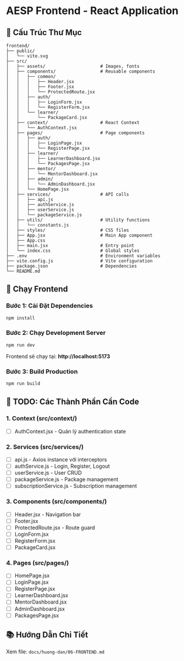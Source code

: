# AESP Frontend - React Application

## 📁 Cấu Trúc Thư Mục

```
frontend/
├── public/
│   └── vite.svg
├── src/
│   ├── assets/                     # Images, fonts
│   ├── components/                 # Reusable components
│   │   ├── common/
│   │   │   ├── Header.jsx
│   │   │   ├── Footer.jsx
│   │   │   └── ProtectedRoute.jsx
│   │   ├── auth/
│   │   │   ├── LoginForm.jsx
│   │   │   └── RegisterForm.jsx
│   │   └── learner/
│   │       └── PackageCard.jsx
│   ├── context/                    # React Context
│   │   └── AuthContext.jsx
│   ├── pages/                      # Page components
│   │   ├── auth/
│   │   │   ├── LoginPage.jsx
│   │   │   └── RegisterPage.jsx
│   │   ├── learner/
│   │   │   ├── LearnerDashboard.jsx
│   │   │   └── PackagesPage.jsx
│   │   ├── mentor/
│   │   │   └── MentorDashboard.jsx
│   │   ├── admin/
│   │   │   └── AdminDashboard.jsx
│   │   └── HomePage.jsx
│   ├── services/                   # API calls
│   │   ├── api.js
│   │   ├── authService.js
│   │   ├── userService.js
│   │   └── packageService.js
│   ├── utils/                      # Utility functions
│   │   └── constants.js
│   ├── styles/                     # CSS files
│   ├── App.jsx                     # Main App component
│   ├── App.css
│   ├── main.jsx                    # Entry point
│   └── index.css                   # Global styles
├── .env                            # Environment variables
├── vite.config.js                  # Vite configuration
├── package.json                    # Dependencies
└── README.md
```

## 🚀 Chạy Frontend

### Bước 1: Cài Đặt Dependencies
```bash
npm install
```

### Bước 2: Chạy Development Server
```bash
npm run dev
```

Frontend sẽ chạy tại: **http://localhost:5173**

### Bước 3: Build Production
```bash
npm run build
```

## 📝 TODO: Các Thành Phần Cần Code

### 1. Context (src/context/)
- [ ] AuthContext.jsx - Quản lý authentication state

### 2. Services (src/services/)
- [ ] api.js - Axios instance với interceptors
- [ ] authService.js - Login, Register, Logout
- [ ] userService.js - User CRUD
- [ ] packageService.js - Package management
- [ ] subscriptionService.js - Subscription management

### 3. Components (src/components/)
- [ ] Header.jsx - Navigation bar
- [ ] Footer.jsx
- [ ] ProtectedRoute.jsx - Route guard
- [ ] LoginForm.jsx
- [ ] RegisterForm.jsx
- [ ] PackageCard.jsx

### 4. Pages (src/pages/)
- [ ] HomePage.jsx
- [ ] LoginPage.jsx
- [ ] RegisterPage.jsx
- [ ] LearnerDashboard.jsx
- [ ] MentorDashboard.jsx
- [ ] AdminDashboard.jsx
- [ ] PackagesPage.jsx

## 📚 Hướng Dẫn Chi Tiết

Xem file: `docs/huong-dan/06-FRONTEND.md`
